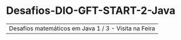# Desafios-DIO-GFT-START-2-Java

<html>
  <head>
  </head>
  <body>
    <table>
      <tr><td>Desafios matemáticos em Java
1 / 3 - Visita na Feira</td></tr>
    </table>
  </body>
  </html>
